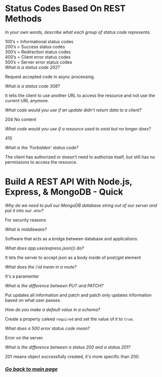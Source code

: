 # Status Codes Based On REST Methods

*In your own words, describe what each group of status code represents:*

100’s = Informational status codes  
200’s = Success status codes  
300’s = Redirection status codes  
400’s = Client error status codes  
500’s = Server error status codes  
*What is a status code 202?*

Request accepted code in async processing.

*What is a status code 308?*

It tells the client to use another URL to access the resource and not use the current URL anymore.

*What code would you use if an update didn’t return data to a client?*

204 No content

*What code would you use if a resource used to exist but no longer does?*

410

*What is the ‘Forbidden’ status code?*

The client has authorized or doesn’t need to authorize itself, but still has no permissions to access the resource.


# Build A REST API With Node.js, Express, & MongoDB - Quick

*Why do we need to pull our MongoDB database string out of our server and put it into our .env?*

For security reasons

*What is middleware?*

Software that acts as a bridge between database and applications.

*What does app.use(express.json()) do?*

It lets the server to accept json as a body inside of post/get element

*What does the /:id mean in a route?*

It's a paramenter

*What is the difference between PUT and PATCH?*

Put updates all information and patch and patch only updates information based on what user passes.

*How do you make a default value in a schema?*

Create a property caleed `required` and set the value of it to `true`.

*What does a 500 error status code mean?*

Error on the server.

*What is the difference between a status 200 and a status 201?*

201 means object successfully created, it's more specific than 200.



### [_Go back to main page_](README.md)